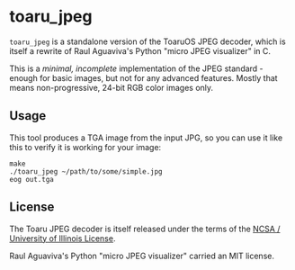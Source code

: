 # toaru\_jpeg

`toaru_jpeg` is a standalone version of the ToaruOS JPEG decoder, which is itself a rewrite of Raul Aguaviva's Python "micro JPEG visualizer" in C.

This is a *minimal, incomplete* implementation of the JPEG standard - enough for basic images, but not for any advanced features. Mostly that means non-progressive, 24-bit RGB color images only.

## Usage

This tool produces a TGA image from the input JPG, so you can use it like this to verify it is working for your image:

    make
    ./toaru_jpeg ~/path/to/some/simple.jpg
    eog out.tga

## License

The Toaru JPEG decoder is itself released under the terms of the [NCSA / University of Illinois License](https://github.com/klange/toaruos/blob/master/LICENSE).

Raul Aguaviva's Python "micro JPEG visualizer" carried an MIT license.

